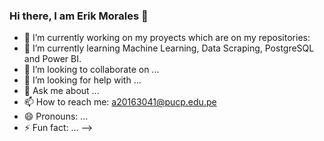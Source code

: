 ### Hi there, I am Erik Morales  👋

- 🔭 I’m currently working on my proyects which are on my repositories:
- 🌱 I’m currently learning Machine Learning, Data Scraping, PostgreSQL and Power BI.
- 👯 I’m looking to collaborate on ...
- 🤔 I’m looking for help with ...
- 💬 Ask me about ...
- 📫 How to reach me: a20163041@pucp.edu.pe
- 😄 Pronouns: ...
- ⚡ Fun fact: ...
-->
